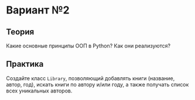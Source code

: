 # Вариант №2

## Теория

Какие основные принципы ООП в Python? Как они реализуются?

## Практика

Создайте класс `Library`, позволяющий добавлять книги (название, автор, год), искать книги по автору и/или году, а также получать список всех уникальных авторов.
